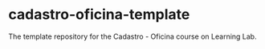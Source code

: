 # cadastro-oficina-template
The template repository for the Cadastro - Oficina course on Learning Lab.
